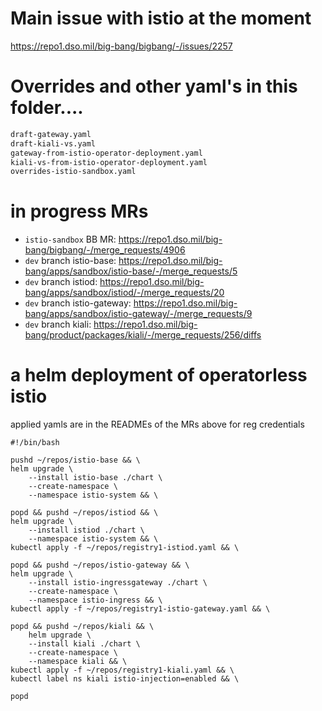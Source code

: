 # Main issue with istio at the moment

https://repo1.dso.mil/big-bang/bigbang/-/issues/2257

# Overrides and other yaml's in this folder....

```bash
draft-gateway.yaml
draft-kiali-vs.yaml
gateway-from-istio-operator-deployment.yaml
kiali-vs-from-istio-operator-deployment.yaml
overrides-istio-sandbox.yaml
```

# in progress MRs

- `istio-sandbox` BB MR: https://repo1.dso.mil/big-bang/bigbang/-/merge_requests/4906
- `dev` branch istio-base: https://repo1.dso.mil/big-bang/apps/sandbox/istio-base/-/merge_requests/5
- `dev` branch istiod: https://repo1.dso.mil/big-bang/apps/sandbox/istiod/-/merge_requests/20
- `dev` branch istio-gateway: https://repo1.dso.mil/big-bang/apps/sandbox/istio-gateway/-/merge_requests/9
- `dev` branch kiali: https://repo1.dso.mil/big-bang/product/packages/kiali/-/merge_requests/256/diffs

# a helm deployment of operatorless istio

applied yamls are in the READMEs of the MRs above for reg credentials

```
#!/bin/bash

pushd ~/repos/istio-base && \
helm upgrade \
    --install istio-base ./chart \
    --create-namespace \
    --namespace istio-system && \

popd && pushd ~/repos/istiod && \
helm upgrade \
    --install istiod ./chart \
    --namespace istio-system && \
kubectl apply -f ~/repos/registry1-istiod.yaml && \

popd && pushd ~/repos/istio-gateway && \
helm upgrade \
    --install istio-ingressgateway ./chart \
    --create-namespace \
    --namespace istio-ingress && \
kubectl apply -f ~/repos/registry1-istio-gateway.yaml && \

popd && pushd ~/repos/kiali && \
    helm upgrade \
    --install kiali ./chart \
    --create-namespace \
    --namespace kiali && \
kubectl apply -f ~/repos/registry1-kiali.yaml && \
kubectl label ns kiali istio-injection=enabled && \

popd
```